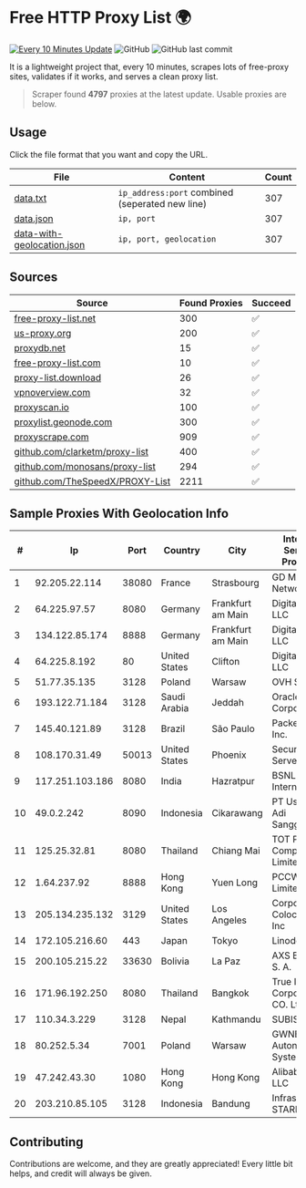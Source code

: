 
# Free HTTP Proxy List 🌍

[![Every 10 Minutes Update](https://github.com/mertguvencli/http-proxy-list/actions/workflows/main.yml/badge.svg?branch=main)](https://github.com/mertguvencli/http-proxy-list/actions/workflows/main.yml)
![GitHub](https://img.shields.io/github/license/mertguvencli/http-proxy-list)
![GitHub last commit](https://img.shields.io/github/last-commit/mertguvencli/http-proxy-list)

It is a lightweight project that, every 10 minutes, scrapes lots of free-proxy sites, validates if it works, and serves a clean proxy list.


> Scraper found **4797** proxies at the latest update. Usable proxies are below.

## Usage

Click the file format that you want and copy the URL.


|File|Content|Count|
|----|-------|-----|
|[data.txt](https://raw.githubusercontent.com/mertguvencli/http-proxy-list/main/proxy-list/data.txt)|`ip_address:port` combined (seperated new line)|307|
|[data.json](https://raw.githubusercontent.com/mertguvencli/http-proxy-list/main/proxy-list/data.json)|`ip, port`|307|
|[data-with-geolocation.json](https://raw.githubusercontent.com/mertguvencli/http-proxy-list/main/proxy-list/data-with-geolocation.json)|`ip, port, geolocation`|307|

## Sources

|Source|Found Proxies|Succeed|
|------|-------------|-------|
|[free-proxy-list.net](https://free-proxy-list.net)|300|✅|
|[us-proxy.org](https://www.us-proxy.org)|200|✅|
|[proxydb.net](http://proxydb.net)|15|✅|
|[free-proxy-list.com](https://free-proxy-list.com/?page=&port=&type%5B%5D=http&type%5B%5D=https&up_time=0&search=Search)|10|✅|
|[proxy-list.download](https://www.proxy-list.download/HTTP)|26|✅|
|[vpnoverview.com](https://vpnoverview.com/privacy/anonymous-browsing/free-proxy-servers)|32|✅|
|[proxyscan.io](https://www.proxyscan.io)|100|✅|
|[proxylist.geonode.com](https://proxylist.geonode.com/api/proxy-list?limit=300&page=1&sort_by=lastChecked&sort_type=desc&protocols=http,https)|300|✅|
|[proxyscrape.com](https://api.proxyscrape.com/v2/?request=displayproxies&protocol=http&timeout=10000&country=all&ssl=all&anonymity=all)|909|✅|
|[github.com/clarketm/proxy-list](https://raw.githubusercontent.com/clarketm/proxy-list/master/proxy-list-raw.txt)|400|✅|
|[github.com/monosans/proxy-list](https://raw.githubusercontent.com/monosans/proxy-list/main/proxies/http.txt)|294|✅|
|[github.com/TheSpeedX/PROXY-List](https://raw.githubusercontent.com/TheSpeedX/PROXY-List/master/http.txt)|2211|✅|


## Sample Proxies With Geolocation Info

|#|Ip|Port|Country|City|Internet Service Provider|
|-|--|----|-------|----|-------------------------|
|1|92.205.22.114|38080|France|Strasbourg|GD MASS Network|
|2|64.225.97.57|8080|Germany|Frankfurt am Main|DigitalOcean, LLC|
|3|134.122.85.174|8888|Germany|Frankfurt am Main|DigitalOcean, LLC|
|4|64.225.8.192|80|United States|Clifton|DigitalOcean, LLC|
|5|51.77.35.135|3128|Poland|Warsaw|OVH SAS|
|6|193.122.71.184|3128|Saudi Arabia|Jeddah|Oracle Corporation|
|7|145.40.121.89|3128|Brazil|São Paulo|Packet Host, Inc.|
|8|108.170.31.49|50013|United States|Phoenix|Secured Servers LLC|
|9|117.251.103.186|8080|India|Hazratpur|BSNL Internet|
|10|49.0.2.242|8090|Indonesia|Cikarawang|PT Usaha Adi Sanggoro|
|11|125.25.32.81|8080|Thailand|Chiang Mai|TOT Public Company Limited|
|12|1.64.237.92|8888|Hong Kong|Yuen Long|PCCW IMS Limited|
|13|205.134.235.132|3129|United States|Los Angeles|Corporate Colocation Inc|
|14|172.105.216.60|443|Japan|Tokyo|Linode, LLC|
|15|200.105.215.22|33630|Bolivia|La Paz|AXS Bolivia S. A.|
|16|171.96.192.250|8080|Thailand|Bangkok|True Internet Corporation CO. Ltd.|
|17|110.34.3.229|3128|Nepal|Kathmandu|SUBISU C7|
|18|80.252.5.34|7001|Poland|Warsaw|GWNET Autonomus System|
|19|47.242.43.30|1080|Hong Kong|Hong Kong|Alibaba.com LLC|
|20|203.210.85.105|3128|Indonesia|Bandung|Infrastruktur STARNET|



## Contributing

Contributions are welcome, and they are greatly appreciated! Every
little bit helps, and credit will always be given.

